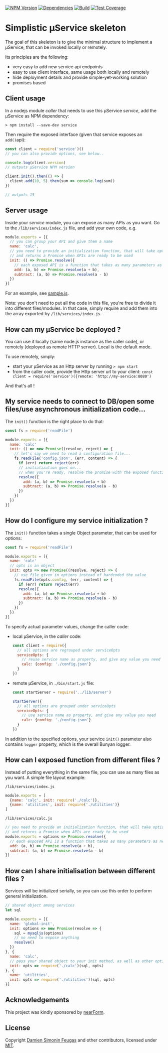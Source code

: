 [![NPM Version][npm-image]][npm-url]
[![Dependencies][david-image]][david-url]
[![Build][travis-image]][travis-url]
[![Test Coverage][coveralls-image]][coveralls-url]

# Simplistic µService skeleton

The goal of this skeleton is to give the minimal structure to implement a µService, that can be invoked locally or remotely.

Its principles are the following:
- very easy to add new service api endpoints
- easy to use client interface, same usage both locally and remotely
- hide deployment details and provide simple-yet-working solution
- promises based

## Client usage

In a nodejs module *caller* that needs to use this µService *service*, add the µService as NPM dependency:

`> npm install --save-dev service`

Then require the exposed interface (given that service exposes an `add()`api):

```javascript
const client = require('service')()
// you can also provide options, see below..

console.log(client.version)
// outputs µService NPM version

client.init().then(() => {
  client.add(10, 5).then(sum => console.log(sum))
})

// outputs 15
```

## Server usage

Inside your *service* module, you can expose as many APIs as you want.
Go to the `/lib/services/index.js` file, and add your own code, e.g.

```javascript
module.exports = [{
  // you can group your API and give them a name
  name: 'calc',
  // you need to provide an initialization function, that will take options,
  // and returns a Promise when APIs are ready to be used
  init: () => Promise.resolve({
    // each exposed API is a function that takes as many parameters as needed, and returns a Promise
    add: (a, b) => Promise.resolve(a + b),
    subtract: (a, b) => Promise.resolve(a - b)
  })
}]
```

For an example, see [sample.js](./test/fixtures/sample.js).

Note: you don't need to put all the code in this file, you're free to divide it into different files/modules.
In that case, simply require and add them into the array exported by `/lib/services/index.js`.

## How can my µService be deployed ?

You can use it locally (same node.js instance as the caller code), or remotely (deployed as remote HTTP server).
Local is the default mode.

To use remotely, simply:

 - start your µService as an Http server by running `> npm start`
 - from the caller code, provide the Http server url to your client: `const client = require('service')({remote: 'http://my-service:8080')`

And that's all !

## My service needs to connect to DB/open some files/use asynchronous initialization code...

The `init()` function is the right place to do that:

```javascript
const fs = require('readFile')

module.exports = [{
  name: 'calc'
  init: () => new Promise((resolve, reject) => {
    // let's say we need to read a configuration file...
    fs.readFile('config.json', (err, content) => {
      if (err) return reject(err)
      // initialization goes on...
      // when you're ready, resolve the promise with the exposed functions
      resolve({
        add: (a, b) => Promise.resolve(a + b)
        subtract: (a, b) => Promise.resolve(a - b)
      })
    })
  })
}]
```

## How do I configure my service initialization ?

The `init()` function takes a single Object parameter, that can be used for options:

```javascript
const fs = require('readFile')

module.exports = [{
  name: 'calc'
  // opts is an object
  init: opts => new Promise((resolve, reject) => {
    // use file given in options instead of hardcoded the value
    fs.readFile(opts.config, (err, content) => {
      if (err) return reject(err)
      resolve({
        add: (a, b) => Promise.resolve(a + b)
        subtract: (a, b) => Promise.resolve(a - b)
      })
    })
  })
}]
```

To specify actual parameter values, change the caller code:

- local µService, in the *caller* code:
  ```javascript
  const client = require({
    // all options are regrouped under serviceOpts
    serviceOpts: {
      // reuse service name as property, and give any value you need
      calc: {config: './config.json'}
    }
  })
  ```

- remote µService, in `./bin/start.js` file:
  ```javascript
  const startServer = require('../lib/server')

  startServer({
    // all options are grouped under serviceOpts
    serviceOpts: {
      // use service name as property, and give any value you need
      calc: {config: './config.json'}
    }
  })
  ```

In addition to the specified options, your service `init()` parameter also contains `logger` property, which is the overall Bunyan logger.

## How can I exposed function from different files ?

Instead of putting everything in the same file, you can use as many files as you want.
A simple file layout example:

`/lib/services/index.js`

```javascript
module.exports = [
  {name: 'calc', init: require('./calc')},
  {name: 'utilities', init: require('./utilities')}
]
```

`/lib/services/calc.js`

```javascript
// you need to provide an initialization function, that will take options,
// and returns a Promise when APIs are ready to be used
module.exports = options => Promise.resolve({
  // each exposed API is a function that takes as many parameters as needed, and returns a Promise
  add: (a, b) => Promise.resolve(a + b),
  subtract: (a, b) => Promise.resolve(a - b)
})
```

## How can I share initialisation between different files ?

Services will be initialized serially, so you can use this order to perform general initialization.

```javascript
// shared object among services
let sql

module.exports = [{
  name: 'global-init',
  init: options => new Promise(resolve => {
    sql = mysqljs(options)
    // no need to expose anything
    resolve()
  })
}, {
  name: 'calc',
  // pass your shared object to your init method, as well as other options
  init: opts => require('./calc')(sql, opts)
}, {
  name: 'utilities',
  init: opts => require('./utilities')(sql, opts)
}]
```

## Acknowledgements

This project was kindly sponsored by [nearForm][nearform].


## License

Copyright [Damien Simonin Feugas][feugy] and other contributors, licensed under [MIT](./LICENSE).

[nearform]: http://nearform.com
[feugy]: https://github.com/feugy
[david-image]: https://img.shields.io/david/feugy/mini-service.svg
[david-url]: https://david-dm.org/feugy/mini-service
[npm-image]: https://img.shields.io/npm/v/mini-service.svg
[npm-url]: https://npmjs.org/package/mini-service
[travis-image]: https://img.shields.io/travis/expressjs/express/master.svg?label=linux
[travis-url]: https://travis-ci.org/expressjs/express
[coveralls-image]: https://img.shields.io/coveralls/feugy/mini-service/master.svg
[coveralls-url]: https://coveralls.io/r/feugy/mini-service?branch=master